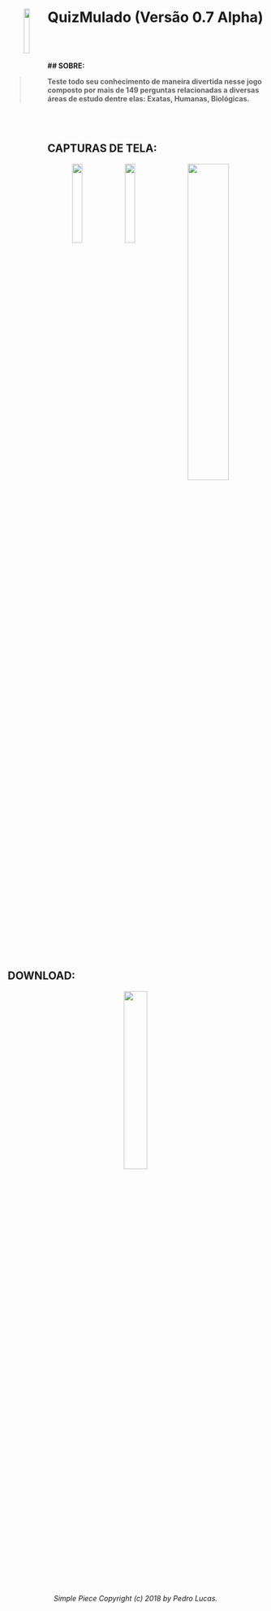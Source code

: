 
<div align="center"> 
 

<div> <img src= "https://image.ibb.co/fyyEVc/Sem_T_tulo_1.png" 
     align="left" width="15%" height="15%"> <h1 vertical-align: text-top align="center"><strong>QuizMulado (Versão 0.7 Alpha)<strong></h1> </div>
 <div> 
 </div>
</div>

<br/>
<br/>
<br/>
## SOBRE:

> <b>Teste todo seu conhecimento de maneira divertida nesse jogo
> composto por mais de 149 perguntas  relacionadas a diversas áreas de
> estudo dentre elas: Exatas, Humanas, Biológicas.  </b>

<br></br>

## CAPTURAS DE TELA:

<div align="center"> 
 
 <img src="https://preview.ibb.co/iXhKwH/ofiical1.png" width="20%" height="20%"/> <img src="https://image.ibb.co/kLV6bH/OKSC2.png" width="20%" height="20%"/> <img align="top" src= "https://preview.ibb.co/dfwq3x/Sem_T_tulo_2.png" width="40%" height="40%"/>

</div>

## DOWNLOAD:

<div align="center"> 

<div>

<div style=”width:50%”><a target="_blank" href="https://play.google.com/store/apps/details?id=com.SimplePiece.QuizMulado"><img src=
"https://play.google.com/intl/en_us/badges/images/generic/en_badge_web_generic.png" 
 width="30%" height="30%" href></a></div>
</div>

 <div align="center"> <h6>Simple Piece Copyright (c) 2018 by Pedro Lucas.</h6> </div>

